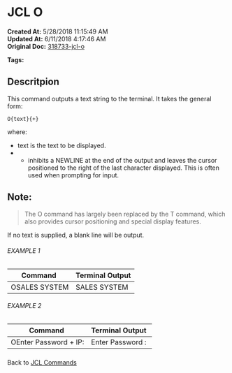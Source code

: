 # JCL O

**Created At:** 5/28/2018 11:15:49 AM  
**Updated At:** 6/11/2018 4:17:46 AM  
**Original Doc:** [318733-jcl-o](https://docs.jbase.com/45792-jcl/318733-jcl-o)  

**Tags:**
<badge text='output' vertical='middle' />
<badge text='jcl' vertical='middle' />

## Descritpion 

This command outputs a text string to the terminal. It takes the general form:

```
O{text}{+}
```

where:

- text is the text to be displayed.
- + inhibits a NEWLINE at the end of the output and leaves the cursor positioned to the right of the last character displayed. This is often used when prompting for input.




## Note: 


> The O command has largely been replaced by the T command, which also provides cursor positioning and special display features.


If no text is supplied, a blank line will be output.



###### EXAMPLE 1


| Command  | Terminal Output |
| --- | --- |
| OSALES SYSTEM<br> | SALES SYSTEM<br> |




###### EXAMPLE 2


| Command  | Terminal Output  |
| --- | --- |
| OEnter Password + IP:<br> | Enter Password :<br> |


### 


Back to [JCL Commands](jcl-commands)
